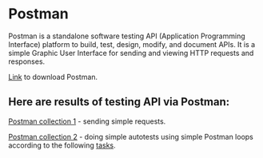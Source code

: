 # Postman

Postman is a standalone software testing API (Application Programming Interface) platform to build, test, design, modify, and document APIs. It is a simple Graphic User Interface for sending and viewing HTTP requests and responses.

<a href="https://www.postman.com/downloads/" target="_blank">Link</a> to download Postman.

## Here are results of testing API via Postman:

<a href="https://github.com/DariaMartinovskaya/Postman/blob/main/Postman_HW1.postman_collection.json">Postman collection 1</a> - sending simple requests. 

<a href="https://github.com/DariaMartinovskaya/Postman/blob/main/Postman_HW2.postman_collection.json">Postman collection 2</a> - doing simple autotests using simple Postman loops according to the following <a href="https://github.com/DariaMartinovskaya/Postman/blob/main/Postman_HW2.md">tasks</a>.
